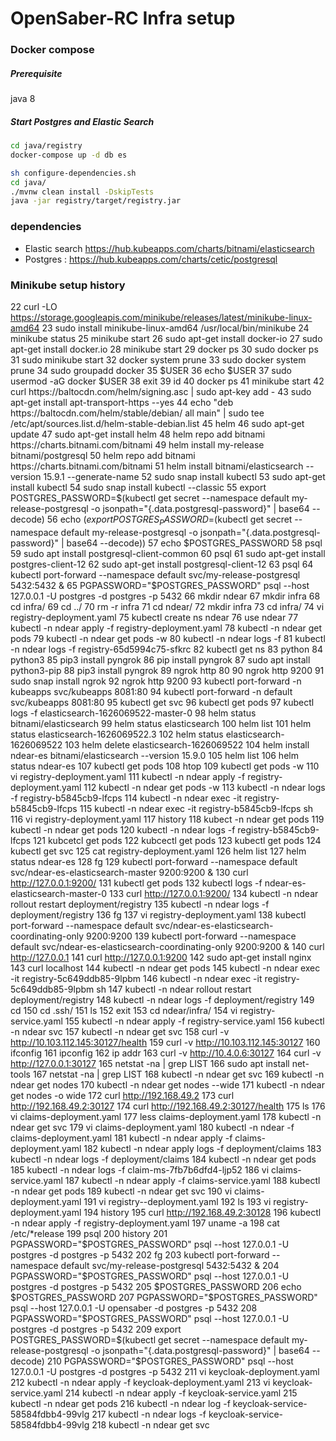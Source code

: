 # OpenSaber-RC Infra setup

### Docker compose

##### Prerequisite
java 8

##### Start Postgres and Elastic Search

```sh
cd java/registry
docker-compose up -d db es
```
```sh
sh configure-dependencies.sh
cd java/
./mvnw clean install -DskipTests
java -jar registry/target/registry.jar
```

### dependencies
* Elastic search https://hub.kubeapps.com/charts/bitnami/elasticsearch
* Postgres : https://hub.kubeapps.com/charts/cetic/postgresql



### Minikube setup history
22  curl -LO https://storage.googleapis.com/minikube/releases/latest/minikube-linux-amd64
23  sudo install minikube-linux-amd64 /usr/local/bin/minikube
24  minikube status
25  minikube start
26  sudo apt-get install docker-io
27  sudo apt-get install docker.io
28  minikube start
29  docker ps
30  sudo docker ps
31  sudo minikube start
32  docker system prune
33  sudo docker system prune
34  sudo groupadd docker
35  $USER
36  echo $USER
37  sudo usermod -aG docker $USER
38  exit
39  id
40  docker ps
41  minikube start
42  curl https://baltocdn.com/helm/signing.asc | sudo apt-key add -
43  sudo apt-get install apt-transport-https --yes
44  echo "deb https://baltocdn.com/helm/stable/debian/ all main" | sudo tee /etc/apt/sources.list.d/helm-stable-debian.list
45  helm
46  sudo apt-get update
47  sudo apt-get install helm
48  helm repo add bitnami https://charts.bitnami.com/bitnami
49  helm install my-release bitnami/postgresql
50  helm repo add bitnami https://charts.bitnami.com/bitnami
51  helm install bitnami/elasticsearch --version 15.9.1 --generate-name
52  sudo snap install kubectl
53  sudo apt-get install kubectl
54  sudo snap install kubectl --classic
55  export POSTGRES_PASSWORD=$(kubectl get secret --namespace default my-release-postgresql -o jsonpath="{.data.postgresql-password}" | base64 --decode)
56  echo $(export POSTGRES_PASSWORD=$(kubectl get secret --namespace default my-release-postgresql -o jsonpath="{.data.postgresql-password}" | base64 --decode))
57  echo $POSTGRES_PASSWORD
58  psql
59  sudo apt install postgresql-client-common
60  psql
61  sudo apt-get install postgres-client-12
62  sudo apt-get install postgresql-client-12
63  psql
64  kubectl port-forward --namespace default svc/my-release-postgresql 5432:5432 &
65  PGPASSWORD="$POSTGRES_PASSWORD" psql --host 127.0.0.1 -U postgres -d postgres -p 5432
66  mkdir ndear
67  mkdir infra
68  cd infra/
69  cd ../
70  rm -r infra
71  cd ndear/
72  mkdir infra
73  cd infra/
74  vi registry-deployment.yaml
75  kubectl create ns ndear
76  use ndear
77  kubectl -n ndear apply -f registry-deployment.yaml
78  kubectl -n ndear get pods
79  kubectl -n ndear get pods -w
80  kubectl -n ndear logs -f
81  kubectl -n ndear logs -f registry-65d5994c75-sfkrc
82  kubectl get ns
83  python
84  python3
85  pip3 install pyngrok
86  pip install pyngrok
87  sudo apt install python3-pip
88  pip3 install pyngrok
89  ngrok http 80
90  ngrok http 9200
91  sudo snap install ngrok
92  ngrok http 9200
93  kubectl port-forward -n kubeapps svc/kubeapps 8081:80
94  kubectl port-forward -n default svc/kubeapps 8081:80
95  kubectl get svc
96  kubectl get pods
97  kubectl logs -f elasticsearch-1626069522-master-0
98  helm status bitnami/elasticsearch
99  helm status elasticsearch
100  helm list
101  helm status elasticsearch-1626069522.3
102  helm status elasticsearch-1626069522
103  helm delete elasticsearch-1626069522
104  helm install ndear-es bitnami/elasticsearch --version 15.9.0
105  helm list
106  helm status ndear-es
107  kubectl get pods
108  htop
109  kubectl get pods -w
110  vi registry-deployment.yaml
111  kubectl -n ndear apply -f registry-deployment.yaml
112  kubectl -n ndear get pods -w
113  kubectl -n ndear logs -f registry-b5845cb9-lfcps
114  kubectl -n ndear exec -it registry-b5845cb9-lfcps
115  kubectl -n ndear exec -it registry-b5845cb9-lfcps sh
116  vi registry-deployment.yaml
117  history
118  kubect -n ndear get pods
119  kubectl -n ndear get pods
120  kubectl -n ndear logs -f registry-b5845cb9-lfcps
121  kubcetcl get pods
122  kubcectl get pods
123  kubectl get pods
124  kubectl get svc
125  cat registry-deployment.yaml
126  helm list
127  helm status ndear-es
128  fg
129  kubectl port-forward --namespace default svc/ndear-es-elasticsearch-master 9200:9200 &
130  curl http://127.0.0.1:9200/
131  kubectl get pods
132  kubectl logs -f ndear-es-elasticsearch-master-0
133  curl http://127.0.0.1:9200/
134  kubectl -n ndear rollout restart deployment/registry
135  kubectl -n ndear logs -f deployment/registry
136  fg
137  vi registry-deployment.yaml
138  kubectl port-forward --namespace default svc/ndear-es-elasticsearch-coordinating-only 9200:9200
139  kubectl port-forward --namespace default svc/ndear-es-elasticsearch-coordinating-only 9200:9200 &
140  curl http://127.0.0.1
141  curl http://127.0.0.1:9200
142  sudo apt-get install nginx
143  curl localhost
144  kubectl -n ndear get pods
145  kubectl -n ndear exec -it registry-5c649ddb85-9lpbm
146  kubectl -n ndear exec -it registry-5c649ddb85-9lpbm sh
147  kubectl -n ndear rollout restart deployment/registry
148  kubectl -n ndear logs -f  deployment/registry
149  cd
150  cd .ssh/
151  ls
152  exit
153  cd ndear/infra/
154  vi registry-service.yaml
155  kubectl -n ndear apply -f registry-service.yaml
156  kubectl -n ndear svc
157  kubectl -n ndear get svc
158  curl -v http://10.103.112.145:30127/health
159  curl -v http://10.103.112.145:30127
160  ifconfig
161  ipconfig
162  ip addr
163  curl -v http://10.4.0.6:30127
164  curl -v http://127.0.0.1:30127
165  netstat -na | grep LIST
166  sudo apt install net-tools
167  netstat -na | grep LIST
168  kubectl -n ndear get svc
169  kubectl -n ndear get nodes
170  kubectl -n ndear get nodes --wide
171  kubectl -n ndear get nodes -o wide
172  curl http://192.168.49.2
173  curl http://192.168.49.2:30127
174  curl http://192.168.49.2:30127/health
175  ls
176  vi claims-deployment.yaml
177  less claims-deployment.yaml
178  kubectl -n ndear get svc
179  vi claims-deployment.yaml
180  kubectl -n ndear -f claims-deployment.yaml
181  kubectl -n ndear apply -f claims-deployment.yaml
182  kubectl -n ndear apply logs -f deployment/claims
183  kubectl -n ndear logs -f deployment/claims
184  kubectl -n ndear get pods
185  kubectl -n ndear logs -f claim-ms-7fb7b6dfd4-ljp52
186  vi claims-service.yaml
187  kubectl -n ndear  apply -f claims-service.yaml
188  kubectl -n ndear get pods
189  kubectl -n ndear get svc
190  vi claims-deployment.yaml
191  vi registry--deployment.yaml
192  ls
193  vi registry-deployment.yaml
194  history
195  curl http://192.168.49.2:30128
196  kubectl -n ndear apply  -f registry-deployment.yaml
197  uname -a
198  cat /etc/*release
199  psql
200  history
201  PGPASSWORD="$POSTGRES_PASSWORD" psql --host 127.0.0.1 -U postgres -d postgres -p 5432
202  fg
203  kubectl port-forward --namespace default svc/my-release-postgresql 5432:5432 &
204  PGPASSWORD="$POSTGRES_PASSWORD" psql --host 127.0.0.1 -U postgres -d postgres -p 5432
205  $POSTGRES_PASSWORD
206  echo $POSTGRES_PASSWORD
207  PGPASSWORD="$POSTGRES_PASSWORD" psql --host 127.0.0.1 -U opensaber -d postgres -p 5432
208  PGPASSWORD="$POSTGRES_PASSWORD" psql --host 127.0.0.1 -U postgres -d postgres -p 5432
209  export POSTGRES_PASSWORD=$(kubectl get secret --namespace default my-release-postgresql -o jsonpath="{.data.postgresql-password}" | base64 --decode)
210  PGPASSWORD="$POSTGRES_PASSWORD" psql --host 127.0.0.1 -U postgres -d postgres -p 5432
211  vi keycloak-deployment.yaml
212  kubectl -n ndear apply -f keycloak-deployment.yaml
213  vi keycloak-service.yaml
214  kubectl -n ndear apply -f keycloak-service.yaml
215  kubectl -n ndear get pods
216  kubectl -n ndear log -f keycloak-service-58584fdbb4-99vlg
217  kubectl -n ndear logs -f keycloak-service-58584fdbb4-99vlg
218  kubectl -n ndear get svc
